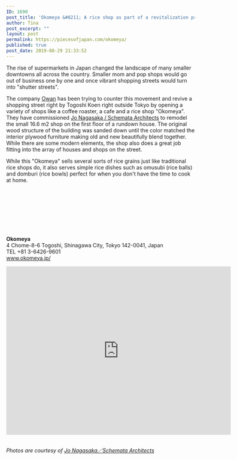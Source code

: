 ```yaml
---
ID: 1690
post_title: 'Okomeya &#8211; A rice shop as part of a revitalization project'
author: Tina
post_excerpt: ""
layout: post
permalink: https://piecesofjapan.com/okomeya/
published: true
post_date: 2019-08-29 21:33:52
---
```

<!-- wp:paragraph -->
<p>The rise of supermarkets in Japan changed the landscape of many smaller downtowns all across the country. Smaller mom and pop shops would go out of business one by one and once vibrant shopping streets would turn into "shutter streets".</p>
<!-- /wp:paragraph -->

<!-- wp:paragraph -->
<p>The company <a rel="noreferrer noopener" href="http://owan.jp/" target="_blank">Owan</a> has been trying to counter this movement and revive a shopping street right by Togoshi Koen right outside Tokyo by opening a variety of shops like a coffee roaster, a cafe and a rice shop "Okomeya". They have commissioned <a rel="noreferrer noopener" href="http://schemata.jp/okomeya/" target="_blank">Jo Nagasaka / Schemata Architects</a> to remodel the small 16.6 m2 shop on the first floor of a rundown house. The original wood structure of the building was sanded down until the color matched the interior plywood furniture making old and new beautifully blend together. While there are some modern elements, the shop also does a great job fitting into the array of houses and shops on the street.</p>
<!-- /wp:paragraph -->

<!-- wp:paragraph -->
<p>While this "Okomeya" sells several sorts of rice grains just like traditional rice shops do, it also serves simple rice dishes such as omusubi (rice balls) and domburi (rice bowls) perfect for when you don't have the time to cook at home.</p>
<!-- /wp:paragraph -->

<!-- wp:image {"id":1681} -->
<figure class="wp-block-image"><img src="https://piecesofjapan.com/wp-content/uploads/2019/08/okomeya_thumnail_1-1024x683.jpg" alt="" class="wp-image-1681"/></figure>
<!-- /wp:image -->

<!-- wp:image {"id":1682} -->
<figure class="wp-block-image"><img src="https://piecesofjapan.com/wp-content/uploads/2019/08/okomeya_thumnail_2-1024x683.jpg" alt="" class="wp-image-1682"/></figure>
<!-- /wp:image -->

<!-- wp:image {"id":1683} -->
<figure class="wp-block-image"><img src="https://piecesofjapan.com/wp-content/uploads/2019/08/okomeya_thumnail_3-1024x683.jpg" alt="" class="wp-image-1683"/></figure>
<!-- /wp:image -->

<!-- wp:image {"id":1684} -->
<figure class="wp-block-image"><img src="https://piecesofjapan.com/wp-content/uploads/2019/08/okomeya_thumnail_4-1024x683.jpg" alt="" class="wp-image-1684"/></figure>
<!-- /wp:image -->

<!-- wp:image {"id":1685} -->
<figure class="wp-block-image"><img src="https://piecesofjapan.com/wp-content/uploads/2019/08/okomeya_thumnail_5-1024x683.jpg" alt="" class="wp-image-1685"/></figure>
<!-- /wp:image -->

<!-- wp:image {"id":1686} -->
<figure class="wp-block-image"><img src="https://piecesofjapan.com/wp-content/uploads/2019/08/okomeya_thumnail_6-1024x683.jpg" alt="" class="wp-image-1686"/></figure>
<!-- /wp:image -->

<!-- wp:image {"id":1687} -->
<figure class="wp-block-image"><img src="https://piecesofjapan.com/wp-content/uploads/2019/08/okomeya_thumnail_7-1024x683.jpg" alt="" class="wp-image-1687"/></figure>
<!-- /wp:image -->

<!-- wp:image {"id":1688} -->
<figure class="wp-block-image"><img src="https://piecesofjapan.com/wp-content/uploads/2019/08/okomeya_thumnail_8-1024x683.jpg" alt="" class="wp-image-1688"/></figure>
<!-- /wp:image -->

<!-- wp:image {"id":1689} -->
<figure class="wp-block-image"><img src="https://piecesofjapan.com/wp-content/uploads/2019/08/okomeya_thumnail_10-1024x683.jpg" alt="" class="wp-image-1689"/></figure>
<!-- /wp:image -->

<!-- wp:paragraph -->
<p><strong>Okomeya</strong><br>4 Chome-8-6 Togoshi, Shinagawa City, Tokyo 142-0041, Japan<br>TEL +81 3-6426-9601<br><a href="https://www.okomeya.jp/" target="_blank" rel="noreferrer noopener" aria-label=" (opens in a new tab)">www.okomeya.jp/</a></p>
<!-- /wp:paragraph -->

<!-- wp:html -->
<iframe src="https://www.google.com/maps/embed?pb=!1m18!1m12!1m3!1d3243.672486082618!2d139.71664355084673!3d35.61114468011354!2m3!1f0!2f0!3f0!3m2!1i1024!2i768!4f13.1!3m3!1m2!1s0x60188a93246123c9%3A0xf06d669cd0979be6!2z44GK57Gz44KE!5e0!3m2!1sen!2sus!4v1566963304510!5m2!1sen!2sus" width="600" height="450" frameborder="0" style="border:0;" allowfullscreen=""></iframe>
<!-- /wp:html -->

<!-- wp:paragraph -->
<p><br><em>Photos are courtesy of  </em><a rel="noreferrer noopener" href="http://schemata.jp/okomeya/" target="_blank"><em>Jo Nagasaka／Schemata Architects</em></a></p>
<!-- /wp:paragraph -->